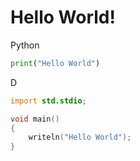 # Hello World!

Python

```python
print("Hello World")
```

D

```d
import std.stdio;

void main()
{
    writeln("Hello World");
}
```
